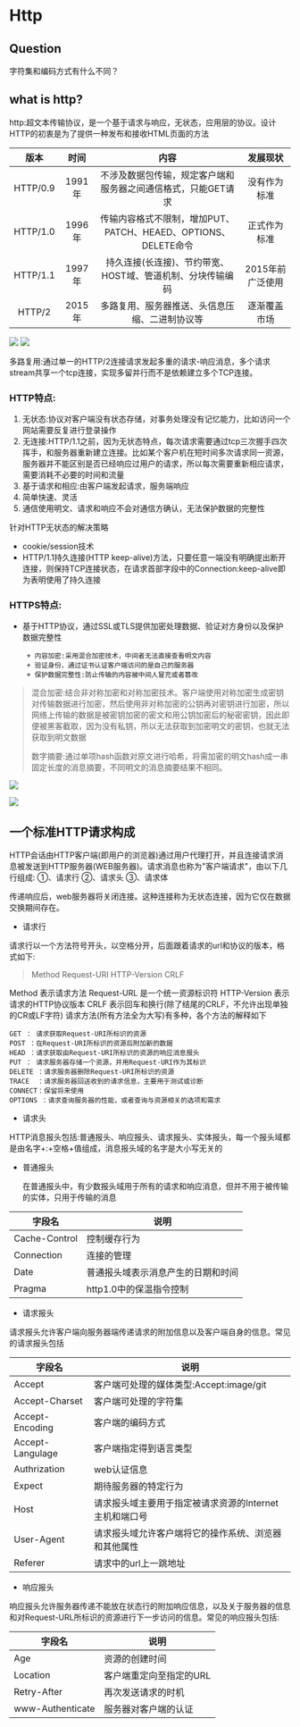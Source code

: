 # Http

## Question

字符集和编码方式有什么不同？

## what is http?

http:超文本传输协议，是一个基于请求与响应，无状态，应用层的协议。设计HTTP的初衷是为了提供一种发布和接收HTML页面的方法

 | 版本 | 时间 |  内容 | 发展现状 |
 | :-:|:-:|:-: | :-: |
 |   HTTP/0.9  |1991年|不涉及数据包传输，规定客户端和服务器之间通信格式，只能GET请求|没有作为标准
 |HTTP/1.0|1996年|传输内容格式不限制，增加PUT、PATCH、HEAED、OPTIONS、DELETE命令|正式作为标准|
|HTTP/1.1|1997年|持久连接(长连接)、节约带宽、HOST域、管道机制、分块传输编码|2015年前广泛使用
|HTTP/2|2015年|多路复用、服务器推送、头信息压缩、二进制协议等|逐渐覆盖市场|
![](https://img-blog.csdn.net/20180723105652242?watermark/2/text/aHR0cHM6Ly9ibG9nLmNzZG4ubmV0L3hpYW9taW5nMTAwMDAx/font/5a6L5L2T/fontsize/400/fill/I0JBQkFCMA==/dissolve/70)
![](https://img-blog.csdn.net/20180723105652242?watermark/2/text/aHR0cHM6Ly9ibG9nLmNzZG4ubmV0L3hpYW9taW5nMTAwMDAx/font/5a6L5L2T/fontsize/400/fill/I0JBQkFCMA==/dissolve/70)

多路复用:通过单一的HTTP/2连接请求发起多重的请求-响应消息，多个请求stream共享一个tcp连接，实现多留并行而不是依赖建立多个TCP连接。

### HTTP特点:

1. 无状态:协议对客户端没有状态存储，对事务处理没有记忆能力，比如访问一个网站需要反复进行登录操作
2. 无连接:HTTP/1.1之前，因为无状态特点，每次请求需要通过tcp三次握手四次挥手，和服务器重新建立连接。比如某个客户机在短时间多次请求同一资源，服务器并不能区别是否已经响应过用户的请求，所以每次需要重新相应请求，需要消耗不必要的时间和流量
3. 基于请求和相应:由客户端发起请求，服务端响应
4. 简单快速、灵活
5. 通信使用明文、请求和响应不会对通信方确认，无法保护数据的完整性

针对HTTP无状态的解决策略

+ cookie/session技术
+ HTTP/1.1持久连接(HTTP keep-alive)方法，只要任意一端没有明确提出断开连接，则保持TCP连接状态，在请求首部字段中的Connection:keep-alive即为表明使用了持久连接

### HTTPS特点:

+ 基于HTTP协议，通过SSL或TLS提供加密处理数据、验证对方身份以及保护数据完整性

       + 内容加密:采用混合加密技术，中间者无法直接查看明文内容
       + 验证身份，通过证书认证客户端访问的是自己的服务器
       + 保护数据完整性:防止传输的内容被中间人冒充或者篡改

> 混合加密:结合非对称加密和对称加密技术。客户端使用对称加密生成密钥对传输数据进行加密，然后使用非对称加密的公钥再对密钥进行加密，所以网络上传输的数据是被密钥加密的密文和用公钥加密后的秘密密钥，因此即便被黑客截取，因为没有私钥，所以无法获取到加密明文的密钥，也就无法获取到明文数据
>
>数字摘要:通过单项hash函数对原文进行哈希，将需加密的明文hash成一串固定长度的消息摘要，不同明文的消息摘要结果不相同。

![](https://img-blog.csdn.net/20180719103559793?watermark/2/text/aHR0cHM6Ly9ibG9nLmNzZG4ubmV0L3hpYW9taW5nMTAwMDAx/font/5a6L5L2T/fontsize/400/fill/I0JBQkFCMA==/dissolve/70)

![](https://img-blog.csdnimg.cn/20190803111825690.png?x-oss-process=image/watermark,type_ZmFuZ3poZW5naGVpdGk,shadow_10,text_aHR0cHM6Ly9ibG9nLmNzZG4ubmV0L3hpYW9taW5nMTAwMDAx,size_16,color_FFFFFF,t_70)

## 一个标准HTTP请求构成

HTTP会话由HTTP客户端(即用户的浏览器)通过用户代理打开，并且连接请求消息被发送到HTTP服务器(WEB服务器)。请求消息也称为"客户端请求"，由以下几行组成: ①、请求行 ②、请求头 ③、请求体

传递响应后，web服务器将关闭连接。这种连接称为无状态连接，因为它仅在数据交换期间存在。

+ 请求行

请求行以一个方法符号开头，以空格分开，后面跟着请求的url和协议的版本，格式如下:

> Method Request-URI HTTP-Version CRLF 

Method 表示请求方法
Request-URL 是一个统一资源标识符
HTTP-Version 表示请求的HTTP协议版本
CRLF 表示回车和换行(除了结尾的CRLF，不允许出现单独的CR或LF字符)
请求方法(所有方法全为大写)有多种，各个方法的解释如下

    GET ： 请求获取Request-URI所标识的资源
    POST ：在Request-URI所标识的资源后附加新的数据
    HEAD ：请求获取由Request-URI所标识的资源的响应消息报头
    PUT ： 请求服务器存储一个资源，并用Request-URI作为其标识
    DELETE ：请求服务器删除Request-URI所标识的资源
    TRACE  ：请求服务器回送收到的请求信息，主要用于测试或诊断
    CONNECT：保留将来使用
    OPTIONS ：请求查询服务器的性能，或者查询与资源相关的选项和需求

+ 请求头

HTTP消息报头包括:普通报头、响应报头、请求报头、实体报头，每一个报头域都是由名字+:+空格+值组成，消息报头域的名字是大小写无关的

+ 普通报头
  
     在普通报头中，有少数报头域用于所有的请求和响应消息，但并不用于被传输的实体，只用于传输的消息
   
 |字段名|说明|
  | -- | -- |
 |Cache-Control|控制缓存行为|
|Connection|连接的管理|
 |Date|普通报头域表示消息产生的日期和时间|
|Pragma|http1.0中的保温指令控制|

+ 请求报头

请求报头允许客户端向服务器端传递请求的附加信息以及客户端自身的信息。常见的请求报头包括

|字段名|说明|
|--|--|
|Accept|客户端可处理的媒体类型:Accept:image/git|
|Accept-Charset|客户端可处理的字符集|
|Accept-Encoding|客户端的编码方式|
|Accept-Langulage|客户端指定得到语言类型|
|Authrization|web认证信息|
|Expect|期待服务器的特定行为|
|Host|请求报头域主要用于指定被请求资源的Internet主机和端口号|
|User-Agent|请求报头域允许客户端将它的操作系统、浏览器和其他属性
|Referer|请求中的url上一跳地址|

+ 响应报头

响应报头允许服务器传递不能放在状态行的附加响应信息，以及关于服务器的信息和对Request-URL所标识的资源进行下一步访问的信息。常见的响应报头包括:

|字段名|说明|
|--|--|
|Age|资源的创建时间|
|Location|客户端重定向至指定的URL|
|Retry-After|再次发送请求的时机|
|www-Authenticate|服务器对客户端的认证|